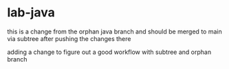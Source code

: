 # lab-java

this is a change from the orphan java branch and should be merged to main via subtree after pushing the changes there

adding a change to figure out a good workflow with subtree and orphan branch
